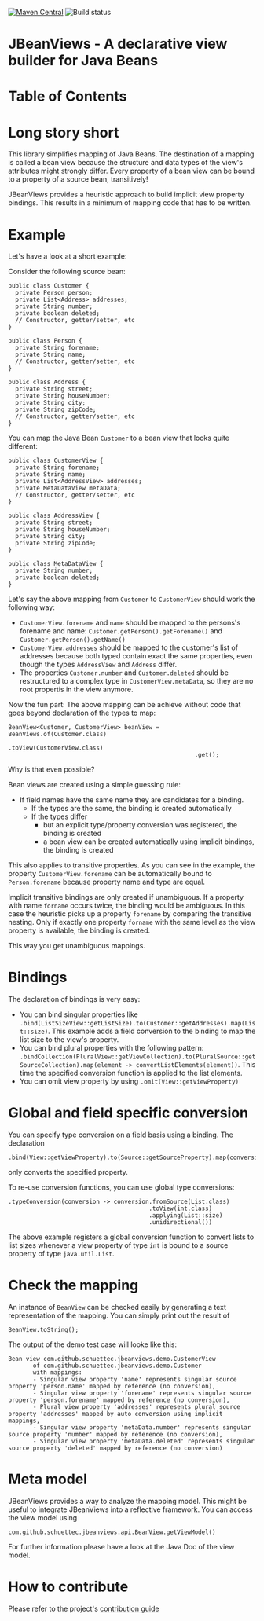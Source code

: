 [![Maven Central](https://img.shields.io/maven-central/v/com.github.schuettec/jbeanviews.svg?label=Maven%20Central)](https://search.maven.org/search?q=g:%22com.github.schuettec%22%20AND%20a:%22jbeanviews%22)
![Build status](https://github.com/schuettec/jbeanviews/actions/workflows/build.yml/badge.svg)


# JBeanViews - A declarative view builder for Java Beans

# Table of Contents

# Long story short

This library simplifies mapping of Java Beans. The destination of a mapping is called a bean view because the structure and data types of the view's attributes might strongly differ. Every property of a bean view can be bound to a property of a source bean, transitively!

JBeanViews provides a heuristic approach to build implicit view property bindings. This results in a minimum of mapping code that has to be written.

# Example

Let's have a look at a short example:

Consider the following source bean:

```
public class Customer {
  private Person person;
  private List<Address> addresses;
  private String number;
  private boolean deleted;
  // Constructor, getter/setter, etc
}

public class Person {
  private String forename;
  private String name;
  // Constructor, getter/setter, etc
}

public class Address {
  private String street;
  private String houseNumber;
  private String city;
  private String zipCode;
  // Constructor, getter/setter, etc
}
```

You can map the Java Bean `Customer` to a bean view that looks quite different:

```
public class CustomerView {
  private String forename;
  private String name;
  private List<AddressView> addresses;
  private MetaDataView metaData;
  // Constructor, getter/setter, etc
}

public class AddressView {
  private String street;
  private String houseNumber;
  private String city;
  private String zipCode;
}

public class MetaDataView {
  private String number;
  private boolean deleted;
}
```

Let's say the above mapping from `Customer` to `CustomerView` should work the following way:
- `CustomerView.forename` and `name` should be mapped to the persons's forename and name: `Customer.getPerson().getForename()` and `Customer.getPerson().getName()`
- `CustomerView.addresses` should be mapped to the customer's list of addresses because both typed contain exact the same properties, even though the types `AddressView` and `Address` differ.
- The properties `Customer.number` and `Customer.deleted` should be restructured to a complex type in `CustomerView.metaData`, so they are no root propertis in the view anymore.

Now the fun part: The above mapping can be achieve without code that goes beyond declaration of the types to map:

```
BeanView<Customer, CustomerView> beanView = BeanViews.of(Customer.class)
                                                     .toView(CustomerView.class)
                                                     .get();
```

Why is that even possible?

Bean views are created using a simple guessing rule:
- If field names have the same name they are candidates for a binding.
    - If the types are the same, the binding is created automatically
    - If the types differ
      - but an explicit type/property conversion was registered, the binding is created
      - a bean view can be created automatically using implicit bindings, the binding is created

This also applies to transitive properties. As you can see in the example, the property `CustomerView.forename` can be automatically bound to `Person.forename` because property name and type are equal.

Implicit transitive bindings are only created if unambiguous.
If a property with name `forname` occurs twice, the binding would be ambiguous. In this case the heuristic picks up a property `forename` by comparing the transitive nesting. Only if exactly one property `forname` with the same level as the view property is available, the binding is created.

This way you get unambiguous mappings.

# Bindings

The declaration of bindings is very easy:
- You can bind singular properties like `.bind(ListSizeView::getListSize).to(Customer::getAddresses).map(List::size)`. This example adds a field conversion to the binding to map the list size to the view's property.
- You can bind plural properties with the following pattern: `.bindCollection(PluralView::getViewCollection).to(PluralSource::getSourceCollection).map(element -> convertListElements(element))`. This time the specified conversion function is applied to the list elements.
- You can omit view property by using `.omit(View::getViewProperty)`

# Global and field specific conversion

You can specify type conversion on a field basis using a binding. The declaration
```
.bind(View::getViewProperty).to(Source::getSourceProperty).map(conversionFunction)
```
only converts the specified property.

To re-use conversion functions, you can use global type conversions:
```
.typeConversion(conversion -> conversion.fromSource(List.class)
                                        .toView(int.class)
                                        .applying(List::size)
                                        .unidirectional())
```
The above example registers a global conversion function to convert lists to list sizes whenever a view property of type `int` is bound to a source property of type `java.util.List`.

# Check the mapping

An instance of `BeanView` can be checked easily by generating a text representation of the mapping. You can simply print out the result of
```
BeanView.toString();
```
The output of the demo test case will looke like this:
```
Bean view com.github.schuettec.jbeanviews.demo.CustomerView
       of com.github.schuettec.jbeanviews.demo.Customer
       with mappings:
       - Singular view property 'name' represents singular source property 'person.name' mapped by reference (no conversion),
       - Singular view property 'forename' represents singular source property 'person.forename' mapped by reference (no conversion),
       - Plural view property 'addresses' represents plural source property 'addresses' mapped by auto conversion using implicit mappings,
       - Singular view property 'metaData.number' represents singular source property 'number' mapped by reference (no conversion),
       - Singular view property 'metaData.deleted' represents singular source property 'deleted' mapped by reference (no conversion)
```

# Meta model

JBeanViews provides a way to analyze the mapping model. This might be useful to integrate JBeanViews into a reflective framework.
You can access the view model using
```
com.github.schuettec.jbeanviews.api.BeanView.getViewModel()
```
For further information please have a look at the Java Doc of the view model.

# How to contribute
Please refer to the project's [contribution guide](CONTRIBUTE.md)